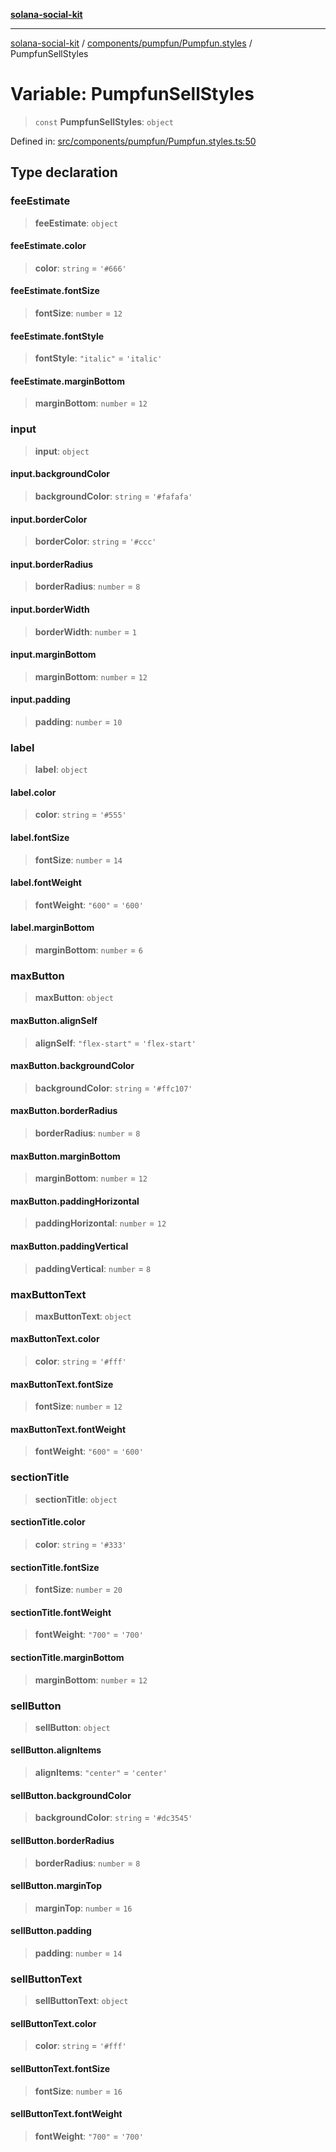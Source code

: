 [**solana-social-kit**](../../../../README.md)

***

[solana-social-kit](../../../../README.md) / [components/pumpfun/Pumpfun.styles](../README.md) / PumpfunSellStyles

# Variable: PumpfunSellStyles

> `const` **PumpfunSellStyles**: `object`

Defined in: [src/components/pumpfun/Pumpfun.styles.ts:50](https://github.com/SendArcade/solana-social-starter/blob/03568260ca96ed63f77049843c721de1cb011893/src/components/pumpfun/Pumpfun.styles.ts#L50)

## Type declaration

### feeEstimate

> **feeEstimate**: `object`

#### feeEstimate.color

> **color**: `string` = `'#666'`

#### feeEstimate.fontSize

> **fontSize**: `number` = `12`

#### feeEstimate.fontStyle

> **fontStyle**: `"italic"` = `'italic'`

#### feeEstimate.marginBottom

> **marginBottom**: `number` = `12`

### input

> **input**: `object`

#### input.backgroundColor

> **backgroundColor**: `string` = `'#fafafa'`

#### input.borderColor

> **borderColor**: `string` = `'#ccc'`

#### input.borderRadius

> **borderRadius**: `number` = `8`

#### input.borderWidth

> **borderWidth**: `number` = `1`

#### input.marginBottom

> **marginBottom**: `number` = `12`

#### input.padding

> **padding**: `number` = `10`

### label

> **label**: `object`

#### label.color

> **color**: `string` = `'#555'`

#### label.fontSize

> **fontSize**: `number` = `14`

#### label.fontWeight

> **fontWeight**: `"600"` = `'600'`

#### label.marginBottom

> **marginBottom**: `number` = `6`

### maxButton

> **maxButton**: `object`

#### maxButton.alignSelf

> **alignSelf**: `"flex-start"` = `'flex-start'`

#### maxButton.backgroundColor

> **backgroundColor**: `string` = `'#ffc107'`

#### maxButton.borderRadius

> **borderRadius**: `number` = `8`

#### maxButton.marginBottom

> **marginBottom**: `number` = `12`

#### maxButton.paddingHorizontal

> **paddingHorizontal**: `number` = `12`

#### maxButton.paddingVertical

> **paddingVertical**: `number` = `8`

### maxButtonText

> **maxButtonText**: `object`

#### maxButtonText.color

> **color**: `string` = `'#fff'`

#### maxButtonText.fontSize

> **fontSize**: `number` = `12`

#### maxButtonText.fontWeight

> **fontWeight**: `"600"` = `'600'`

### sectionTitle

> **sectionTitle**: `object`

#### sectionTitle.color

> **color**: `string` = `'#333'`

#### sectionTitle.fontSize

> **fontSize**: `number` = `20`

#### sectionTitle.fontWeight

> **fontWeight**: `"700"` = `'700'`

#### sectionTitle.marginBottom

> **marginBottom**: `number` = `12`

### sellButton

> **sellButton**: `object`

#### sellButton.alignItems

> **alignItems**: `"center"` = `'center'`

#### sellButton.backgroundColor

> **backgroundColor**: `string` = `'#dc3545'`

#### sellButton.borderRadius

> **borderRadius**: `number` = `8`

#### sellButton.marginTop

> **marginTop**: `number` = `16`

#### sellButton.padding

> **padding**: `number` = `14`

### sellButtonText

> **sellButtonText**: `object`

#### sellButtonText.color

> **color**: `string` = `'#fff'`

#### sellButtonText.fontSize

> **fontSize**: `number` = `16`

#### sellButtonText.fontWeight

> **fontWeight**: `"700"` = `'700'`
